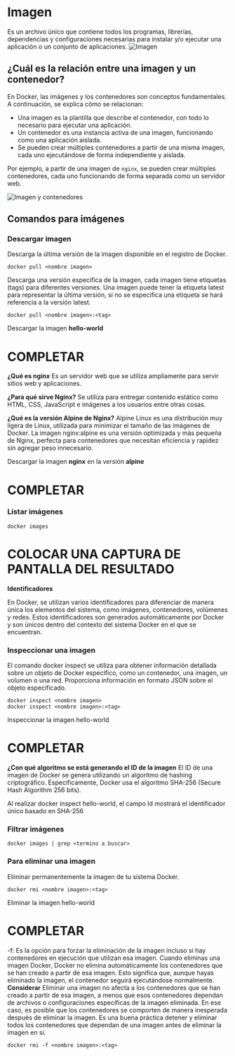 # Imagen
Es un archivo único que contiene todos los programas, librerías, dependencias y configuraciones necesarias para instalar y/o ejecutar una aplicación o un conjunto de aplicaciones.
![Imagen](img/imagen.PNG)


## ¿Cuál es la relación entre una imagen y un contenedor? 
<p>En Docker, las imágenes y los contenedores son conceptos fundamentales. A continuación, se explica cómo se relacionan:</p>

<ul>
  <li>Una imagen es la plantilla que describe el contenedor, con todo lo necesario para ejecutar una aplicación.</li>
  <li>Un contenedor es una instancia activa de una imagen, funcionando como una aplicación aislada.</li>
  <li>Se pueden crear múltiples contenedores a partir de una misma imagen, cada uno ejecutándose de forma independiente y aislada.</li>
</ul>

<p>Por ejemplo, a partir de una imagen de <code>nginx</code>, se pueden crear múltiples contenedores, cada uno funcionando de forma separada como un servidor web.</p>

![Imagen y contenedores](img/imagenContenedores.JPG)
## Comandos para imágenes

### Descargar imagen
Descarga la última versión de la imagen disponible en el registro de Docker.

```
docker pull <nombre imagen> 
```

Descarga una versión específica de la imagen, cada imagen tiene etiquetas (tags) para diferentes versiones.
Una imagen puede tener la etiqueta latest para representar la última versión, si no se especifica una etiqueta se hará referencia a la versión latest.

```
docker pull <nombre imagen>:<tag>
```

Descargar la imagen **hello-world**
# COMPLETAR

**¿Qué es nginx**
Es un servidor web que se utiliza ampliamente para servir sitios web y aplicaciones.

**¿Para qué sirve Nginx?**
Se utiliza para entregar contenido estático como HTML, CSS, JavaScript e imágenes a los usuarios entre otras cosas.

**¿Qué es la versión Alpine de Nginx?**
Alpine Linux es una distribución muy ligera de Linux, utilizada para minimizar el tamaño de las imágenes de Docker.
La imagen nginx:alpine es una versión optimizada y más pequeña de Nginx, perfecta para contenedores que necesitan eficiencia y rapidez sin agregar peso innecesario.


Descargar la imagen  **nginx** en la versión **alpine**
# COMPLETAR

### Listar imágenes

```
docker images
```

# COLOCAR UNA CAPTURA DE PANTALLA DEL RESULTADO 

**Identificadores**

En Docker, se utilizan varios identificadores para diferenciar de manera única los elementos del sistema, como imágenes, contenedores, volúmenes y redes. Estos identificadores son generados automáticamente por Docker y son únicos dentro del contexto del sistema Docker en el que se encuentran. 

### Inspeccionar una imagen
El comando docker inspect se utiliza para obtener información detallada sobre un objeto de Docker específico, como un contenedor, una imagen, un volumen o una red.  Proporciona información en formato JSON sobre el objeto especificado.

```
docker inspect <nombre imagen>
docker inspect <nombre imagen>:<tag>
```

Inspeccionar la imagen hello-world 
# COMPLETAR

**¿Con qué algoritmo se está generando el ID de la imagen**
El ID de una imagen de Docker se genera utilizando un algoritmo de hashing criptográfico. Específicamente, Docker usa el algoritmo SHA-256 (Secure Hash Algorithm 256 bits).

Al realizar docker inspect hello-world, el campo Id mostrará el identificador único basado en SHA-256

### Filtrar imágenes

```
docker images | grep <termino a buscar>

```

### Para eliminar una imagen
Eliminar permanentemente la imagen de tu sistema Docker.

```
docker rmi <nombre imagen>:<tag>
```

Eliminar la imagen hello-world 
# COMPLETAR

-f: Es la opción para forzar la eliminación de la imagen incluso si hay contenedores en ejecución que utilizan esa imagen.
Cuando eliminas una imagen Docker, Docker no elimina automáticamente los contenedores que se han creado a partir de esa imagen. Esto significa que, aunque hayas eliminado la imagen, el contenedor seguirá ejecutándose normalmente.  
**Considerar**
Eliminar una imagen no afecta a los contenedores que se han creado a partir de esa imagen, a menos que esos contenedores dependan de archivos o configuraciones específicas de la imagen eliminada. En ese caso, es posible que los contenedores se comporten de manera inesperada después de eliminar la imagen.
Es una buena práctica detener y eliminar todos los contenedores que dependan de una imagen antes de eliminar la imagen en sí.

```
docker rmi -f <nombre imagen>:<tag>
```

